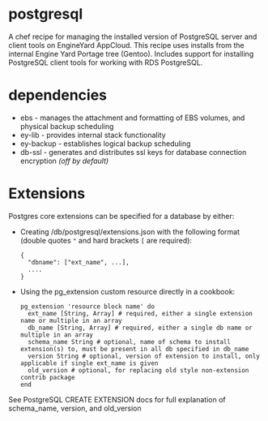 postgresql
========

A chef recipe for managing the installed version of PostgreSQL server and client tools on EngineYard AppCloud. This recipe uses installs from the internal Engine Yard Portage tree (Gentoo). Includes support for installing PostgreSQL client tools for working with RDS PostgreSQL.

dependencies
============

- ebs - manages the attachment and formatting of EBS volumes, and physical backup scheduling
- ey-lib - provides internal stack functionality
- ey-backup - establishes logical backup scheduling
- db-ssl - generates and distributes ssl keys for database connection encryption _(off by default)_

Extensions
==========

Postgres core extensions can be specified for a database by either:

- Creating /db/postgresql/extensions.json with the following format (double quotes `"` and hard brackets `[` are required):

    ```
    {
      "dbname": ["ext_name", ...],
      ....
    }
    ```
    
- Using the pg_extension custom resource directly in a cookbook:

    ```
    pg_extension 'resource block name' do
      ext_name [String, Array] # required, either a single extension name or multiple in an array
      db_name [String, Array] # required, either a single db name or multiple in an array
      schema_name String # optional, name of schema to install extension(s) to, must be present in all db specified in db_name
      version String # optional, version of extension to install, only applicable if single ext_name is given
      old_version # optional, for replacing old style non-extension contrib package
    end
    ```
    
See PostgreSQL CREATE EXTENSION docs for full explanation of schema_name, version, and old_version